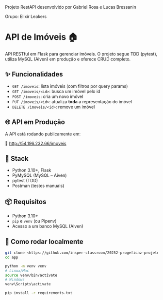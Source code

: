 Projeto RestAPI desenvolvido por Gabriel Rosa e Lucas Bressanin

Grupo: Elixir Leakers

# API de Imóveis 🏠

API RESTful em Flask para gerenciar imóveis. O projeto segue TDD (pytest), utiliza MySQL (Aiven) em produção e oferece CRUD completo.

## ✨ Funcionalidades

- `GET /imoveis`: lista imóveis (com filtros por query params)
- `GET /imoveis/<id>`: busca um imóvel pelo id
- `POST /imoveis`: cria um novo imóvel
- `PUT /imoveis/<id>`: atualiza **toda** a representação do imóvel
- `DELETE /imoveis/<id>`: remove um imóvel

## 🌐 API em Produção

A API está rodando publicamente em:

🔗 http://54.196.232.66/imoveis

## 🧰 Stack

- Python 3.10+, Flask
- PyMySQL (MySQL – Aiven)
- pytest (TDD)
- Postman (testes manuais)

## 📦 Requisitos

- Python 3.10+
- `pip` e `venv` (ou Pipenv)
- Acesso a um banco MySQL (Aiven)

## 🚀 Como rodar localmente

```bash
git clone <https://github.com/insper-classroom/20252-progeficaz-projeto2-elixir-leakers.git>
cd app

python -m venv venv
# Linux/Mac
source venv/bin/activate
# Windows
venv\Scripts\activate

pip install -r requirements.txt



